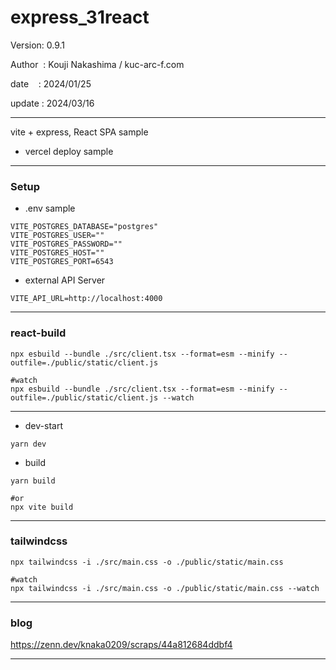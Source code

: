 ﻿# express_31react

 Version: 0.9.1

 Author  : Kouji Nakashima / kuc-arc-f.com

 date    : 2024/01/25

 update : 2024/03/16 

***

vite + express, React SPA sample

* vercel deploy sample

***
### Setup

* .env sample

```
VITE_POSTGRES_DATABASE="postgres"
VITE_POSTGRES_USER=""
VITE_POSTGRES_PASSWORD=""
VITE_POSTGRES_HOST=""
VITE_POSTGRES_PORT=6543
```

* external API Server
```
VITE_API_URL=http://localhost:4000
```
***
### react-build

```
npx esbuild --bundle ./src/client.tsx --format=esm --minify --outfile=./public/static/client.js

#watch
npx esbuild --bundle ./src/client.tsx --format=esm --minify --outfile=./public/static/client.js --watch
```

***
* dev-start
```
yarn dev
```

* build
```
yarn build

#or
npx vite build

```
***
### tailwindcss

```
npx tailwindcss -i ./src/main.css -o ./public/static/main.css

#watch
npx tailwindcss -i ./src/main.css -o ./public/static/main.css --watch
```

***
### blog

https://zenn.dev/knaka0209/scraps/44a812684ddbf4

***

